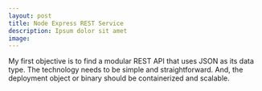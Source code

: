 ```yaml
---
layout: post
title: Node Express REST Service
description: Ipsum dolor sit amet
image: 
---
```

My first objective is to find a modular REST API that uses JSON as its data type. The technology needs to be simple
and straightforward. And, the deployment object or binary should be containerized and scalable.